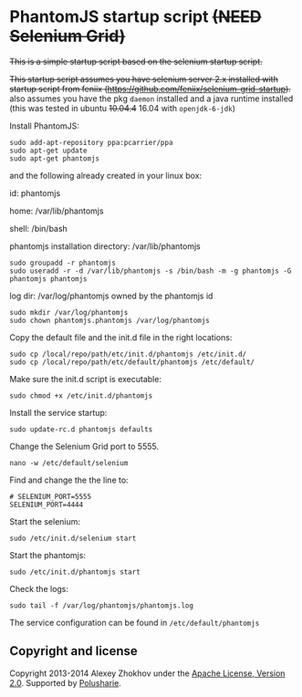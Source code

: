 PhantomJS startup script ~~(NEED Selenium Grid)~~
======================================================

~~This is a simple startup script based on the selenium startup script.~~

~~This startup script assumes you have selenium server 2.x installed with startup script from feniix (https://github.com/feniix/selenium-grid-startup).~~
also assumes you have the pkg `daemon` installed and a java runtime installed (this was tested in ubuntu ~~10.04.4~~ 16.04 with `openjdk-6-jdk`)

Install PhantomJS:

	sudo add-apt-repository ppa:pcarrier/ppa
	sudo apt-get update
	sudo apt-get phantomjs

and the following already created in your linux box:

id: phantomjs

home: /var/lib/phantomjs

shell: /bin/bash

phantomjs installation directory: /var/lib/phantomjs

    sudo groupadd -r phantomjs
    sudo useradd -r -d /var/lib/phantomjs -s /bin/bash -m -g phantomjs -G phantomjs phantomjs


log dir: /var/log/phantomjs owned by the phantomjs id

    sudo mkdir /var/log/phantomjs
    sudo chown phantomjs.phantomjs /var/log/phantomjs
    

Copy the default file and the init.d file in the right locations:

    sudo cp /local/repo/path/etc/init.d/phantomjs /etc/init.d/
    sudo cp /local/repo/path/etc/default/phantomjs /etc/default/
    
Make sure the init.d script is executable:

    sudo chmod +x /etc/init.d/phantomjs   

Install the service startup:

    sudo update-rc.d phantomjs defaults
   
Change the Selenium Grid port to 5555.

	nano -w /etc/default/selenium

Find and change the the line to:

	# SELENIUM_PORT=5555
	SELENIUM_PORT=4444

Start the selenium:

    sudo /etc/init.d/selenium start

Start the phantomjs:

    sudo /etc/init.d/phantomjs start
    

Check the logs:

    sudo tail -f /var/log/phantomjs/phantomjs.log
    

The service configuration can be found in `/etc/default/phantomjs`

Copyright and license
---------------------

Copyright 2013-2014 Alexey Zhokhov under the [Apache License, Version 2.0](LICENSE). Supported by [Polusharie][polusharie].

[polusharie]: http://www.polusharie.com

